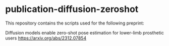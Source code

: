# publication-diffusion-zeroshot

This repository contains the scripts used for the following preprint:

Diffusion models enable zero-shot pose estimation for lower-limb prosthetic users
https://arxiv.org/abs/2312.07854
